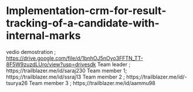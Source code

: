 # Implementation-crm-for-result-tracking-of-a-candidate-with-internal-marks
vedio demostration ; https://drive.google.com/file/d/1bnhOJ5nOyo3FFTN_TT-8F5W9zuzdLUro/view?usp=drivesdk
Team leader ; https;//trailblazer.me/id/saraj230
Team member 1; https;//trailblazer.me/id/ssraj13 
Team member 2 ; https;//trailblazer.me/id/-tsurya26 
 Team member 3 ; https;//trailblazer.me/id/aammu98

